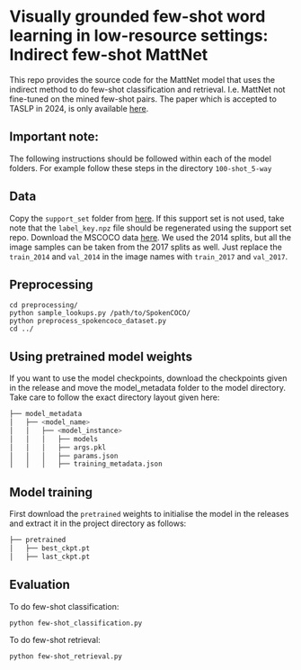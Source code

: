# Visually grounded few-shot word learning in low-resource settings: Indirect few-shot MattNet

This repo provides the source code for the MattNet model that uses the indirect method to do few-shot classification and retrieval.
I.e. MattNet not fine-tuned on the mined few-shot pairs.
The paper which is accepted to TASLP in 2024, is only available [here](https://arxiv.org/abs/2306.11371).

## Important note:

The following instructions should be followed within each of the model folders. For example follow these steps in the directory ```100-shot_5-way```

## Data

Copy the ```support_set``` folder from [here](https://github.com/LeanneNortje/Mulitmodal_few-shot_word_acquisition.git).
If this support set is not used, take note that the ```label_key.npz``` file should be regenerated using the support set repo.
Download the MSCOCO data [here](https://cocodataset.org/#download). We used the 2014 splits, but all the image samples can be taken from the 2017 splits as well. Just replace the ```train_2014``` and ```val_2014``` in the image names with ```train_2017``` and ```val_2017```.

## Preprocessing

```
cd preprocessing/
python sample_lookups.py /path/to/SpokenCOCO/
python preprocess_spokencoco_dataset.py
cd ../
```

## Using pretrained model weights

If you want to use the model checkpoints, download the checkpoints given in the release and move the model_metadata folder to the model directory.
Take care to follow the exact directory layout given here:

```bash
├── model_metadata
│   ├── <model_name>
│   │   ├── <model_instance>
│   │   │   ├── models
│   │   │   ├── args.pkl
│   │   │   ├── params.json
│   │   │   ├── training_metadata.json
```

## Model training

First download the ```pretrained``` weights to initialise the model in the releases and extract it in the project directory as follows:

```bash
├── pretrained
│   ├── best_ckpt.pt
│   ├── last_ckpt.pt
```

## Evaluation

To do few-shot classification:
```
python few-shot_classification.py
```

To do few-shot retrieval:
```
python few-shot_retrieval.py
```
